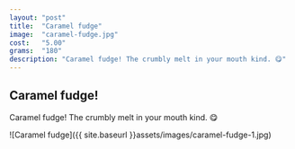 ```yaml
---
layout: "post"
title:  "Caramel fudge"
image: 	"caramel-fudge.jpg"
cost: 	"5.00"
grams:	"180"
description: "Caramel fudge! The crumbly melt in your mouth kind. 😋"
---
```


## Caramel fudge!

Caramel fudge! The crumbly melt in your mouth kind. 😋

![Caramel fudge]({{ site.baseurl }}assets/images/caramel-fudge-1.jpg)